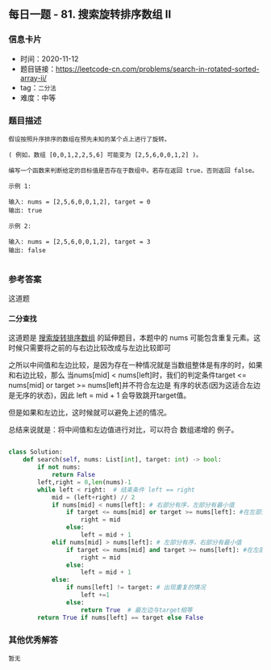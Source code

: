 ## 每日一题 - 81. 搜索旋转排序数组 II

### 信息卡片

- 时间：2020-11-12
- 题目链接：https://leetcode-cn.com/problems/search-in-rotated-sorted-array-ii/
- tag：`二分法`
- 难度：中等

### 题目描述

```
假设按照升序排序的数组在预先未知的某个点上进行了旋转。

( 例如，数组 [0,0,1,2,2,5,6] 可能变为 [2,5,6,0,0,1,2] )。

编写一个函数来判断给定的目标值是否存在于数组中。若存在返回 true，否则返回 false。

示例 1:

输入: nums = [2,5,6,0,0,1,2], target = 0
输出: true

示例 2:

输入: nums = [2,5,6,0,0,1,2], target = 3
输出: false


```

### 参考答案

这道题

####  二分查找

这道题是 [搜索旋转排序数组]() 的延伸题目，本题中的 nums  可能包含重复元素。这时候只需要将之前的与右边比较改成与左边比较即可

之所以中间值和左边比较，是因为存在一种情况就是当数组整体是有序的时，如果和右边比较，那么
当nums[mid] < nums[left]时，我们的判定条件target <= nums[mid] or target >= nums[left]并不符合左边是
有序的状态(因为这适合左边是无序的状态)，因此 left = mid + 1 会导致跳开target值。

但是如果和左边比，这时候就可以避免上述的情况。

总结来说就是：将中间值和左边值进行对比，可以符合 数组递增的 例子。
 
```python

class Solution:
    def search(self, nums: List[int], target: int) -> bool:
        if not nums:
            return False
        left,right = 0,len(nums)-1
        while left < right:  # 结束条件 left == right
            mid = (left+right) // 2
            if nums[mid] < nums[left]: # 右部分有序，左部分有最小值
                if target <= nums[mid] or target >= nums[left]: #在左部分 ，right移动
                    right = mid
                else:
                    left = mid + 1
            elif nums[mid] > nums[left]: # 左部分有序，右部分有最小值
                if target <= nums[mid] and target >= nums[left]: #在左部分 ，right移动
                    right = mid
                else:
                    left = mid + 1
            else:
                if nums[left] != target: # 出现重复的情况
                    left +=1
                else:
                    return True  # 最左边与target相等
        return True if nums[left] == target else False

```





### 其他优秀解答

```
暂无
```



